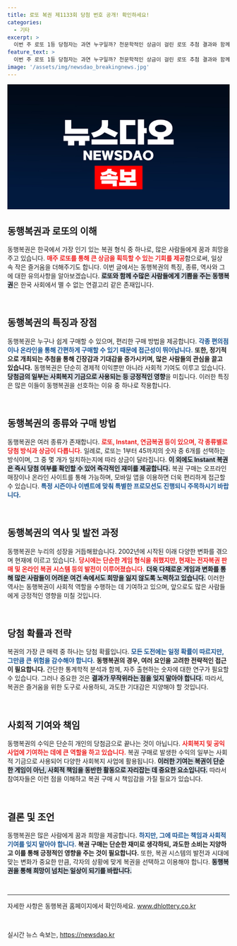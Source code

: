 ```yaml
---
title: 로또 복권 제1133회 당첨 번호 공개! 확인하세요!
categories:
  - 기타
excerpt: >
  이번 주 로또 1등 당첨자는 과연 누구일까? 천문학적인 상금이 걸린 로또 추첨 결과와 함께, 당첨자의 확인 방법을 지금 바로 알아보세요! 클릭하고 당신의 행운을 확인하세요!
feature_text: >
  이번 주 로또 1등 당첨자는 과연 누구일까? 천문학적인 상금이 걸린 로또 추첨 결과와 함께, 당첨자의 확인 방법을 지금 바로 알아보세요! 클릭하고 당신의 행운을 확인하세요!
image: '/assets/img/newsdao_breakingnews.jpg'
---
```


<p><img src="/assets/img/newsdao_breakingnews.jpg" alt="koreaapp 속보" /></p>

<h2 data-ke-size="size26">동행복권과 로또의 이해</h2>

<p data-ke-size="size16">동행복권은 한국에서 가장 인기 있는 복권 형식 중 하나로, 많은 사람들에게 꿈과 희망을 주고 있습니다. <b><span style="color: #ee2323;">매주 로또를 통해 큰 상금을 획득할 수 있는 기회를 제공</span></b>함으로써, 일상 속 작은 즐거움을 더해주기도 합니다. 이번 글에서는 동행복권의 특징, 종류, 역사와 그에 대한 유의사항을 알아보겠습니다. <b><span style="background-color: #21538527;">로또와 함께 수많은 사람들에게 기쁨을 주는 동행복권</span></b>은 한국 사회에서 뗄 수 없는 연결고리 같은 존재입니다.</p>

<p data-ke-size="size16">&nbsp;</p>

<h2 data-ke-size="size26">동행복권의 특징과 장점</h2>

<p data-ke-size="size16">동행복권은 누구나 쉽게 구매할 수 있으며, 편리한 구매 방법을 제공합니다. <b><span style="color: #1a5490;">각종 편의점이나 온라인을 통해 간편하게 구매할 수 있기 때문에 접근성이 뛰어납니다.</span></b> <b><span style="ee2323;">또한, 정기적으로 개최되는 추첨을 통해 긴장감과 기대감을 증가시키며, 많은 사람들의 관심을 끌고 있습니다.</span></b> 동행복권은 단순히 경제적 이익뿐만 아니라 사회적 기여도 이루고 있습니다. <b><span style="background-color: #21538527;">당첨금의 일부는 사회복지 기금으로 사용되는 등 긍정적인 영향</span></b>을 미칩니다. 이러한 특징은 많은 이들이 동행복권을 선호하는 이유 중 하나로 작용합니다.</p>

<p data-ke-size="size16">&nbsp;</p>

<h2 data-ke-size="size26">동행복권의 종류와 구매 방법</h2>

<p data-ke-size="size16">동행복권은 여러 종류가 존재합니다. <b><span style="color: #ee2323;">로또, Instant, 연금복권 등이 있으며, 각 종류별로 당첨 방식과 상금이 다릅니다.</span></b> 일례로, 로또는 1부터 45까지의 숫자 중 6개를 선택하는 방식이며, 그 중 몇 개가 일치하는지에 따라 상금이 달라집니다. <b><span style="background-color: #21538527;">이 외에도 Instant 복권은 즉시 당첨 여부를 확인할 수 있어 즉각적인 재미를 제공합니다.</span></b> 복권 구매는 오프라인 매장이나 온라인 사이트를 통해 가능하며, 모바일 앱을 이용하면 더욱 편리하게 접근할 수 있습니다. <b><span style="color: #1a5490;">특정 시즌이나 이벤트에 맞춰 특별한 프로모션도 진행되니 주목하시기 바랍니다.</span></b></p>

<p data-ke-size="size16">&nbsp;</p>

<h2 data-ke-size="size26">동행복권의 역사 및 발전 과정</h2>

<p data-ke-size="size16">동행복권은 누리의 성장을 거듭해왔습니다. 2002년에 시작된 이래 다양한 변화를 겪으며 현재에 이르고 있습니다. <b><span style="color: #ee2323;">당시에는 단순한 게임 형식을 취했지만, 현재는 전자복권 판매 및 온라인 복권 시스템 등의 발전이 이루어졌습니다.</span></b> <b><span style="background-color: #21538527;">더욱 다채로운 게임과 변화를 통해 많은 사람들이 어려운 여건 속에서도 희망을 잃지 않도록 노력하고 있습니다.</span></b> 이러한 역사는 동행복권이 사회적 역할을 수행하는 데 기여하고 있으며, 앞으로도 많은 사람들에게 긍정적인 영향을 미칠 것입니다.</p>

<p data-ke-size="size16">&nbsp;</p>

<h2 data-ke-size="size26">당첨 확률과 전략</h2>

<p data-ke-size="size16">복권의 가장 큰 매력 중 하나는 당첨 확률입니다. <b><span style="color: #1a5490;">모든 도전에는 일정 확률이 따르지만, 그만큼 큰 위험을 감수해야 합니다.</span></b> <b><span style="ee2323;">동행복권의 경우, 여러 요인을 고려한 전략적인 접근이 필요합니다.</span></b> 간단한 통계학적 분석과 함께, 자주 출현하는 숫자에 대한 연구가 필요할 수 있습니다. 그러나 중요한 것은 <b><span style="background-color: #21538527;">결과가 무작위라는 점을 잊지 말아야 합니다.</span></b> 따라서, 복권은 즐거움을 위한 도구로 사용하되, 과도한 기대감은 지양해야 할 것입니다.</p>

<p data-ke-size="size16">&nbsp;</p>

<h2 data-ke-size="size26">사회적 기여와 책임</h2>

<p data-ke-size="size16">동행복권의 수익은 단순히 개인의 당첨금으로 끝나는 것이 아닙니다. <b><span style="color: #ee2323;">사회복지 및 공익사업에 기여하는 데에 큰 역할을 하고 있습니다.</span></b> 복권 구매로 발생한 수익의 일부는 사회적 기금으로 사용되어 다양한 사회복지 사업에 활용됩니다. <b><span style="background-color: #21538527;">이러한 기여는 복권이 단순한 게임이 아닌, 사회적 책임을 동반한 활동으로 자리잡는 데 중요한 요소입니다.</span></b> 따라서 참여자들은 이런 점을 이해하고 복권 구매 시 책임감을 가질 필요가 있습니다.</p>

<p data-ke-size="size16">&nbsp;</p>

<h2 data-ke-size="size26">결론 및 조언</h2>

<p data-ke-size="size16">동행복권은 많은 사람에게 꿈과 희망을 제공합니다. <b><span style="color: #1a5490;">하지만, 그에 따르는 책임과 사회적 기여를 잊지 말아야 합니다.</span></b> <b><span style="ee2323;">복권 구매는 단순한 재미로 생각하되, 과도한 소비는 지양하고 이를 통해 긍정적인 영향을 주는 것이 필요합니다.</span></b> 또한, 복권 시스템의 발전과 시대에 맞는 변화가 중요한 만큼, 각자의 상황에 맞게 복권을 선택하고 이용해야 합니다. <b><span style="background-color: #21538527;">동행복권을 통해 희망이 넘치는 일상이 되기를 바랍니다.</span></b></p>

<p data-ke-size="size16">&nbsp;</p>

<hr>

<p data-ke-size="size16">자세한 사항은 동행복권 홈페이지에서 확인하세요. <a href="www.dhlottery.co.kr">www.dhlottery.co.kr</a></p>

<p data-ke-size="size16">&nbsp;</p>
실시간 뉴스 속보는, <a href="https://newsdao.kr" rel="dofollow">https://newsdao.kr</a>


